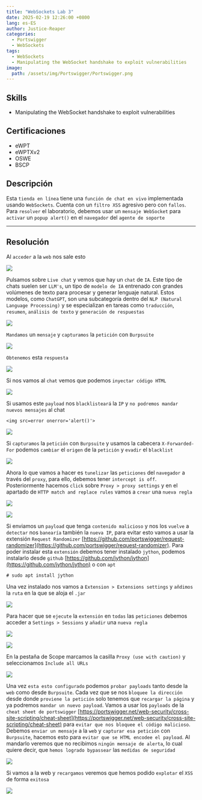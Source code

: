 ```yaml
---
title: "WebSockets Lab 3"
date: 2025-02-19 12:26:00 +0800
lang: es-ES
author: Justice-Reaper
categories:
  - Portswigger
  - WebSockets
tags:
  - WebSockets
  - Manipulating the WebSocket handshake to exploit vulnerabilities
image:
  path: /assets/img/Portswigger/Portswigger.png
---
```


## Skills

- Manipulating the WebSocket handshake to exploit vulnerabilities

## Certificaciones

- eWPT
- eWPTXv2
- OSWE
- BSCP
  
## Descripción

Esta `tienda en línea` tiene una `función de chat en vivo` implementada usando `WebSockets`. Cuenta con un `filtro XSS` agresivo pero con `fallos`. Para `resolver` el laboratorio, debemos usar un `mensaje WebSocket` para `activar` un `popup alert()` en el `navegador` del `agente de soporte`

---

## Resolución

Al `acceder` a la `web` nos sale esto

![](/assets/img/WebSockets-Lab-3/image_1.png)

Pulsamos sobre `Live chat` y vemos que hay un `chat` de `IA`. Este tipo de chats suelen ser `LLM's`, un tipo de `modelo de IA` entrenado con grandes volúmenes de texto para procesar y generar lenguaje natural. Estos modelos, como `ChatGPT`, son una subcategoría dentro del `NLP (Natural Language Processing)` y se especializan en tareas como `traducción`, `resumen`, `análisis de texto` y `generación de respuestas`

![](/assets/img/WebSockets-Lab-3/image_2.png)

`Mandamos` un `mensaje` y `capturamos` la `petición` con `Burpsuite`

![](/assets/img/WebSockets-Lab-3/image_3.png)

`Obtenemos` esta `respuesta`

![](/assets/img/WebSockets-Lab-3/image_4.png)

Si nos vamos al `chat` vemos que podemos `inyectar código HTML`

![](/assets/img/WebSockets-Lab-3/image_5.png)

Si usamos este `payload` nos `blacklisteará` la `IP` y `no podremos mandar nuevos mensajes` al chat

```
<img src=error onerror='alert()'>
```

![](/assets/img/WebSockets-Lab-3/image_6.png)

Si `capturamos` la `petición` con `Burpsuite` y usamos la cabecera `X-Forwarded-For` podemos `cambiar` el `origen` de la `petición` y `evadir` el `blacklist`

![](/assets/img/WebSockets-Lab-3/image_7.png)

Ahora lo que vamos a hacer es `tunelizar` las `peticiones` del `navegador` a través del `proxy`, para ello, debemos tener `intercept is off`. Posteriormente hacemos `click` sobre `Proxy > proxy settings` y en el apartado de `HTTP match and replace rules` vamos a `crear` una `nueva regla`

![](/assets/img/WebSockets-Lab-3/image_8.png)

![](/assets/img/WebSockets-Lab-3/image_9.png)

Si enviamos un `payload` que tenga `contenido malicioso` y nos los `vuelve` a `detectar` nos `banearía` también la `nueva IP`, para evitar esto vamos a usar la extensión `Request Randomizer` [https://github.com/portswigger/request-randomizer](https://github.com/portswigger/request-randomizer). Para poder instalar esta `extensión` debemos tener instalado `jython`, podemos instalarlo desde `github` [https://github.com/jython/jython](https://github.com/jython/jython) o con `apt`

```
# sudo apt install jython
```

Una vez instalado nos vamos a `Extension > Extensions settings` y `añdimos` la `ruta` en la que se aloja el `.jar`

![](/assets/img/WebSockets-Lab-3/image_10.png)

Para hacer que se `ejecute` la `extensión` en `todas` las `peticiones` debemos acceder a `Settings > Sessions` y `añadir` una `nueva regla`

![](/assets/img/WebSockets-Lab-3/image_11.png)

![](/assets/img/WebSockets-Lab-3/image_12.png)

En la pestaña de Scope marcamos la casilla `Proxy (use with caution)` y seleccionamos `Include all URLs`

![](/assets/img/WebSockets-Lab-3/image_13.png)

Una vez `esta esto configurado` podemos `probar payloads` tanto desde la `web` como desde `Burpsuite`. Cada vez que se nos `bloquee la dirección` desde donde `proviene la petición` solo tenemos que `recargar la página` y ya podremos `mandar un nuevo payload`. Vamos a usar los `payloads` de la `cheat sheet de portswigger` [https://portswigger.net/web-security/cross-site-scripting/cheat-sheet](https://portswigger.net/web-security/cross-site-scripting/cheat-sheet) para `evitar que nos bloquee el código malicioso`. Debemos `enviar un mensaje` a la `web` y `capturar esa petición` con `Burpsuite`, hacemos esto para `evitar que se HTML encodee el payload`. Al mandarlo veremos que no recibimos `ningún mensaje de alerta`, lo cual quiere decir, que `hemos logrado bypassear` las `medidas de seguridad`

![](/assets/img/WebSockets-Lab-3/image_14.png)

Si vamos a la web y `recargamos` veremos que hemos podido `explotar` el `XSS` de forma `exitosa`

![](/assets/img/WebSockets-Lab-3/image_15.png)
